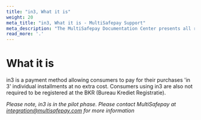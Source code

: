 ```yaml
---
title: "in3, What it is"
weight: 20
meta_title: "in3, What it is - MultiSafepay Support"
meta_description: "The MultiSafepay Documentation Center presents all relevant information about our Plugins and API. You can also find support pages for Payment Methods, Tools and General Questions as well as the contact details of our Support and Integration Teams."
read_more: '.'
---
```

# What it is

in3 is a payment method allowing consumers to pay for their purchases 'in 3' individual installments at no extra cost. Consumers using in3 are also not required to be registered at the BKR (Bureau Krediet Registratie).

_Please note, in3 is in the pilot phase. Please contact MultiSafepay at integration@multisafepay.com for more information_
